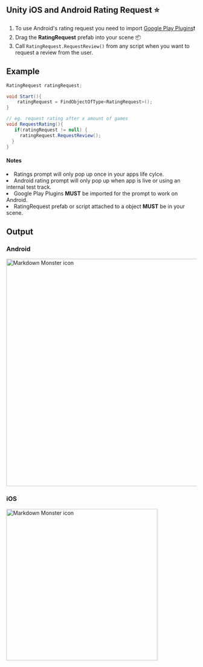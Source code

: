 ## Unity iOS and Android Rating Request ⭐️

1. To use Android's rating request you need to import [Google Play Plugins](https://github.com/google/play-unity-plugins)❗
2. Drag the **RatingRequest** prefab into your scene 📦
3. Call `RatingRequest.RequestReview()` from any script when you want to request a review from the user. 

## Example

```C#
RatingRequest ratingRequest;

void Start(){
    ratingRequest = FindObjectOfType<RatingRequest>();
}

// eg. request rating after x amount of games
void RequestRating(){
   if(ratingRequest != null) {
     ratingRequest.RequestReview();
  }
}

```
#### Notes
<li>Ratings prompt will only pop up once in your apps life cylce.
<li>Android rating prompt will only pop up when app is live or using an internal test track.
<li>Google Play Plugins <strong>MUST</strong> be imported for the prompt to work on Android.
<li>RatingRequest prefab or script attached to a object <strong>MUST</strong> be in your scene.


## Output
  ### Android
<img src="https://gloify.com/wp-content/uploads/2020/09/in-app-review.jpg"
     alt="Markdown Monster icon" width="600px" />
   ### iOS
  <img src="https://developer.apple.com/design/human-interface-guidelines/ios/images/AppRating_2x.png"
     alt="Markdown Monster icon" height="400px" />
